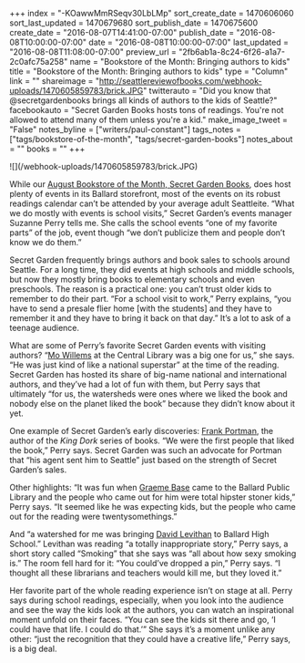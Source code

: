 +++
index = "-KOawwMmRSeqv30LbLMp"
sort_create_date = 1470606060
sort_last_updated = 1470679680
sort_publish_date = 1470675600
create_date = "2016-08-07T14:41:00-07:00"
publish_date = "2016-08-08T10:00:00-07:00"
date = "2016-08-08T10:00:00-07:00"
last_updated = "2016-08-08T11:08:00-07:00"
preview_url = "2fb6ab1a-8c24-6f26-a1a7-2c0afc75a258"
name = "Bookstore of the Month: Bringing authors to kids"
title = "Bookstore of the Month: Bringing authors to kids"
type = "Column"
link = ""
shareimage = "http://seattlereviewofbooks.com/webhook-uploads/1470605859783/brick.JPG"
twitterauto = "Did you know that @secretgardenbooks brings all kinds of authors to the kids of Seattle?"
facebookauto = "Secret Garden Books hosts tons of readings. You're not allowed to attend many of them unless you're a kid."
make_image_tweet = "False"
notes_byline = ["writers/paul-constant"]
tags_notes = ["tags/bookstore-of-the-month", "tags/secret-garden-books"]
notes_about = ""
books = ""
+++
<p class="image">![](/webhook-uploads/1470605859783/brick.JPG)</p>

While our [August Bookstore of the Month, Secret Garden Books](http://www.seattlereviewofbooks.com/notes/2016/08/01/augusts-bookstore-of-the-month-is-secret-garden-books/), does host plenty of events in its Ballard storefront, most of the events on its robust readings calendar can’t be attended by your average adult Seattleite. “What we do mostly with events is school visits,” Secret Garden’s events manager Suzanne Perry tells me.  She calls the school events “one of my favorite parts” of the job, event though “we don’t publicize them and people don’t know we do them.”

Secret Garden frequently brings authors and book sales to schools around Seattle. For a long time, they did events at high schools and middle schools, but now they mostly bring books to elementary schools and even preschools.  The reason is a practical one: you can’t trust older kids to remember to do their part. “For a school visit to work,” Perry explains, “you have to send a presale flier home [with the students] and they have to remember it and they have to bring it back on that day.” It’s a lot to ask of a teenage audience.

What are some of Perry’s favorite Secret Garden events with visiting authors?  “[Mo Willems](http://www.secretgardenbooks.com/search/site/mo%2520willems) at the Central Library was a big one for us,” she says. “He was just kind of like a national superstar” at the time of the reading. Secret Garden has hosted its share of big-name national and international authors, and they’ve had a lot of fun with them, but Perry says that ultimately “for us, the watersheds were ones where we liked the book and nobody else on the planet liked the book” because they didn’t know about it yet.

One example of Secret Garden’s early discoveries: [Frank Portman](http://www.secretgardenbooks.com/search/site/frank%20portman), the author of the *King Dork* series of books. “We were the first people that liked the book,” Perry says. Secret Garden was such an advocate for Portman that “his agent sent him to Seattle” just based on the strength of Secret Garden’s sales.

Other highlights: “It was fun when [Graeme Base](http://www.secretgardenbooks.com/search/site/graeme%20base) came to the Ballard Public Library and the people who came out for him were total hipster stoner kids,” Perry says. “It seemed like he was expecting kids, but the people who came out for the reading were twentysomethings.”   

And “a watershed for me was bringing [David Levithan](http://www.secretgardenbooks.com/search/site/david%20levithan) to Ballard High School.” Levithan was reading “a totally inappropriate story,” Perry says, a short story called “Smoking” that she says was “all about how sexy smoking is.” The room fell hard for it: “You could’ve dropped a pin,” Perry says. “I thought all these librarians and teachers would kill me, but they loved it.”

Her favorite part of the whole reading experience isn’t on stage at all. Perry says during school readings, especially, when you look into the audience and see the way the kids look at the authors, you can watch an inspirational moment unfold on their faces. “You can see the kids sit there and go, ‘I could have that life. I could do that.’”  She says it’s a moment unlike any other: “just the recognition that they could have a creative life,” Perry says, is a big deal.
